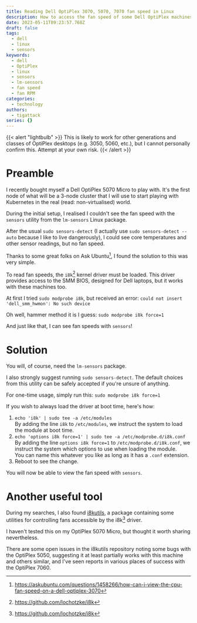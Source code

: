 ```yaml
---
title: Reading Dell OptiPlex 3070, 5070, 7070 fan speed in Linux
description: How to access the fan speed of some Dell OptiPlex machines with lm-sensors on Linux
date: 2023-05-11T09:23:57.768Z
draft: false
tags:
  - dell
  - linux
  - sensors
keywords:
  - dell
  - OptiPlex
  - linux
  - sensors
  - lm-sensors
  - fan speed
  - fan RPM
categories:
  - technology
authors:
  - tigattack
series: {}
---
```



{{< alert "lightbulb" >}}
This is likely to work for other generations and classes of OptiPlex desktops (e.g. 3050, 5060, etc.), but I cannot personally confirm this. 
Attempt at your own risk.
{{< /alert >}}

# Preamble

I recently bought myself a Dell OptiPlex 5070 Micro to play with. It's the first node of what will be a 3-node cluster that I will use to start playing with Kubernetes in the real (read: non-virtualised) world.

During the initial setup, I realised I couldn't see the fan speed with the `sensors` utility from the `lm-sensors` Linux package.

After the usual `sudo sensors-detect` (I actually use `sudo sensors-detect --auto` because I like to live dangerously), I could see core temperatures and other sensor readings, but no fan speed.

Thanks to some great folks on Ask Ubuntu[^1], I found the solution to this was very simple.

To read fan speeds, the `i8k`[^2] kernel driver must be loaded. This driver provides access to the SMM BIOS, designed for Dell laptops, but it works with these machines too.

At first I tried `sudo modprobe i8k`, but received an error: `could not insert 'dell_smm_hwmon': No such device`

Oh well, hammer method it is I guess: `sudo modprobe i8k force=1`

And just like that, I can see fan speeds with `sensors`!

# Solution

You will, of course, need the `lm-sensors` package.

I also strongly suggest running `sudo sensors-detect`. The default choices from this utility can be safely accepted if you're unsure of anything.

For one-time usage, simply run this: `sudo modprobe i8k force=1`

If you wish to always load the driver at boot time, here's how:
  1. `echo 'i8k' | sudo tee -a /etc/modules`  
  By adding the line `i8k` to `/etc/modules`, we instruct the system to load the module at boot time.
  1. `echo 'options i8k force=1' | sudo tee -a /etc/modprobe.d/i8k.conf`  
  By adding the line `options i8k force=1` to `/etc/modprobe.d/i8k.conf`, we instruct the system which options to use when loading the module.  
  You can name this whatever you like as long as it has a `.conf` extension.
  1. Reboot to see the change.

You will now be able to view the fan speed with `sensors`.

# Another useful tool

During my searches, I also found [i8kutils](https://github.com/vitorafsr/i8kutils), a package containing some utilities for controlling fans accessible by the i8k[^2] driver.

I haven't tested this on my OptiPlex 5070 Micro, but thought it worth sharing nevertheless.

There are some open issues in the i8kutils repository noting some bugs with the OptiPlex 5050, suggesting it at least partially works with this machine and others similar, and I've seen reports in various places of success with the OptiPlex 7060.

[^1]: https://askubuntu.com/questions/1458266/how-can-i-view-the-cpu-fan-speed-on-a-dell-optiplex-3070
[^2]: https://github.com/lochotzke/i8k
